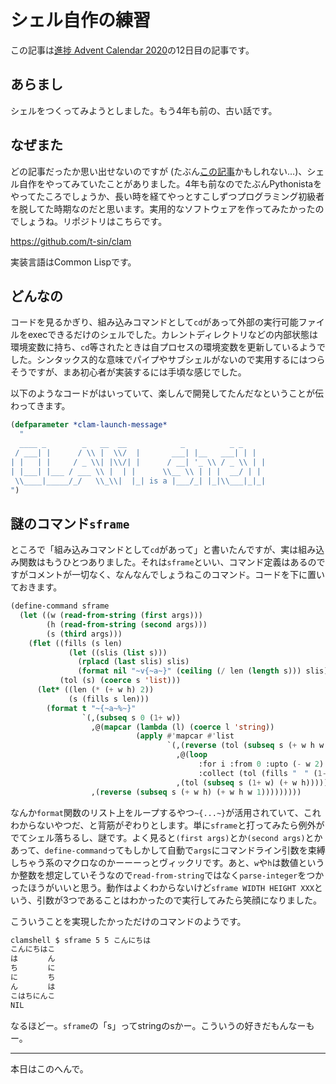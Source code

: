 # シェル自作の練習

この記事は[進捗 Advent Calendar 2020](https://github.com/t-sin/shinchoku-advent-calendar-2020)の12日目の記事です。

## あらまし

シェルをつくってみようとしました。もう4年も前の、古い話です。

## なぜまた

どの記事だったか思い出せないのですが (たぶん[この記事](https://brennan.io/2015/01/16/write-a-shell-in-c/)かもしれない…)、シェル自作をやってみていたことがありました。4年も前なのでたぶんPythonistaをやってたころでしょうか、長い時を経てやっとすこしずつプログラミング初級者を脱してた時期なのだと思います。実用的なソフトウェアを作ってみたかったのでしょうね。リポジトリはこちらです。

https://github.com/t-sin/clam

実装言語はCommon Lispです。

## どんなの

コードを見るかぎり、組み込みコマンドとして`cd`があって外部の実行可能ファイルをexecできるだけのシェルでした。カレントディレクトリなどの内部状態は環境変数に持ち、`cd`等されたときは自プロセスの環境変数を更新しているようでした。シンタックス的な意味でパイプやサブシェルがないので実用するにはつらそうですが、まあ初心者が実装するには手頃な感じでした。

以下のようなコードがはいっていて、楽しんで開発してたんだなということが伝わってきます。

```lisp
(defparameter *clam-launch-message*
  "
  ____ _        _   __  __            _          _ _
 / ___| |      / \\ |  \\/  |       ___| |__   ___| | |
| |   | |     / _ \\| |\\/| |      / __| '_ \\ / _ \\ | |
| |___| |___ / ___ \\ |  | |      \\__ \\ | | |  __/ | |
 \\____|_____/_/   \\_\\|  |_| is a |___/_| |_|\\___|_|_|
")
```

## 謎のコマンド`sframe`

ところで「組み込みコマンドとして`cd`があって」と書いたんですが、実は組み込み関数はもうひとつありました。それは`sframe`といい、コマンド定義はあるのですがコメントが一切なく、なんなんでしょうねこのコマンド。コードを下に置いておきます。

```lisp
(define-command sframe
  (let ((w (read-from-string (first args)))
        (h (read-from-string (second args)))
        (s (third args)))
    (flet ((fills (s len)
             (let ((slis (list s)))
               (rplacd (last slis) slis)
               (format nil "~v{~a~}" (ceiling (/ len (length s))) slis)))
           (tol (s) (coerce s 'list)))
      (let* ((len (* (+ w h) 2))
             (s (fills s len)))
        (format t "~{~a~%~}"
                `(,(subseq s 0 (1+ w))
                  ,@(mapcar (lambda (l) (coerce l 'string))
                            (apply #'mapcar #'list
                                   `(,(reverse (tol (subseq s (+ w h w 1) len)))
                                     ,@(loop
                                          :for i :from 0 :upto (- w 2)
                                          :collect (tol (fills "　" (1- w))))
                                     ,(tol (subseq s (1+ w) (+ w h))))))
                  ,(reverse (subseq s (+ w h) (+ w h w 1)))))))))
```

なんか`format`関数のリスト上をループするやつ`~{...~}`が活用されていて、これわからないやつだ、と背筋がぞわりとします。単に`sframe`と打ってみたら例外がでてシェル落ちるし、謎です。よく見ると`(first args)`とか`(second args)`とかあって、`define-command`ってもしかして自動で`args`にコマンドライン引数を束縛しちゃう系のマクロなのかーーーっとヴィックリです。あと、`w`や`h`は数値というか整数を想定していそうなので`read-from-string`ではなく`parse-integer`をつかったほうがいいと思う。動作はよくわからないけど`sframe WIDTH HEIGHT XXX`という、引数が3つであることはわかったので実行してみたら笑顔になりました。

こういうことを実現したかっただけのコマンドのようです。

```sh
clamshell $ sframe 5 5 こんにちは
こんにちはこ
は　　　　ん
ち　　　　に
に　　　　ち
ん　　　　は
こはちにんこ
NIL
```

なるほどー。`sframe`の「s」ってstringのsかー。こういうの好きだもんなーもー。

---

本日はこのへんで。
